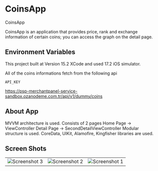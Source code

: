 # CoinsApp

CoinsApp

CoinsApp is an application that provides price, rank and exchange information of certain coins; you can access the graph on the detail page.


## Environment Variables

This project built at Version 15.2 XCode and used 17.2 iOS simulator.

All of the coins informations fetch from the following api

`API_KEY`

https://psp-merchantpanel-service-sandbox.ozanodeme.com.tr/api/v1/dummy/coins


## About App
MVVM architecture is used.
Consists of 2 pages
Home Page -> ViewController
Detail Page -> SecondDetailViewController 
Modular structure is used.
CoreData, UIKit, Alamofire, Kingfisher libraries are used.


## Screen Shots
|                                   |                                   |                                   |
| --------------------------------- | --------------------------------- | --------------------------------- |
| ![Screenshot 3](https://github.com/bbeceokey/CoinsApp/assets/158613315/0d0fdb3b-00a8-457c-9a9a-e8e2502cccbe) | ![Screenshot 2](https://github.com/bbeceokey/CoinsApp/assets/158613315/80ee46ed-f881-4cda-9f37-a6226402fef5) | ![Screenshot 1](https://github.com/bbeceokey/CoinsApp/assets/158613315/b9f2a8ef-758d-4424-baa2-a4ee5c4a8d62) |



